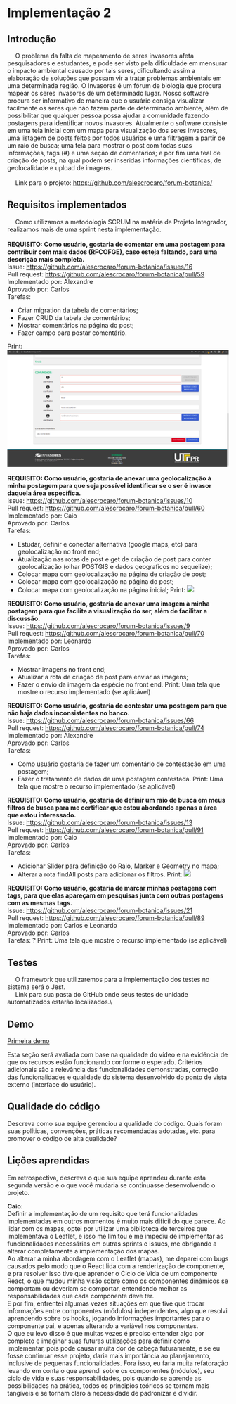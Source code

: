 # Implementação 2 
 
##	Introdução
&emsp; O problema da falta de mapeamento de seres invasores afeta pesquisadores e estudantes, e pode ser visto pela dificuldade em mensurar o impacto ambiental causado por tais seres, dificultando assim a elaboração de soluções que possam vir a tratar problemas ambientais em uma determinada região. O Invasores é um fórum de biologia que procura mapear os seres invasores de um determinado lugar. Nosso software procura ser informativo de maneira que o usuário consiga visualizar facilmente os seres que não fazem parte de determinado ambiente, além de possibilitar que qualquer pessoa possa ajudar a comunidade fazendo postagens para identificar novos invasores. Atualmente o software consiste em uma tela inicial com um mapa para visualização dos seres invasores, uma listagem de posts feitos por todos usuários e uma filtragem a partir de um raio de busca; uma tela para mostrar o post com todas suas informações, tags (#) e uma seção de comentários; e por fim uma teal de criação de posts, na qual podem ser inseridas informações científicas, de geolocalidade e upload de imagens.
\
\
&emsp; Link para o projeto: https://github.com/alescrocaro/forum-botanica/
 
 
 
## Requisitos implementados
&emsp; Como utilizamos a metodologia SCRUM na matéria de Projeto Integrador, realizamos mais de uma sprint nesta implementação.\
\
**REQUISITO: Como usuário, gostaria de comentar em uma postagem para contribuir com mais dados (RFCOFGE), caso esteja faltando, para uma descrição mais completa.** \
Issue: https://github.com/alescrocaro/forum-botanica/issues/16 \
Pull request: https://github.com/alescrocaro/forum-botanica/pull/59 \
Implementado por: Alexandre\
Aprovado por: Carlos\
Tarefas: 
 - Criar migration da tabela de comentários;
 - Fazer CRUD da tabela de comentários;
 - Mostrar comentários na página do post;
 - Fazer campo para postar comentário.

Print: ![](./assets/prints/secao-comentarios.png)

**REQUISITO: Como usuário, gostaria de anexar uma geolocalização à minha postagem para que seja possível identificar se o ser é invasor daquela área específica.** \
Issue: https://github.com/alescrocaro/forum-botanica/issues/10 \
Pull request: https://github.com/alescrocaro/forum-botanica/pull/60 \
Implementado por: Caio\
Aprovado por: Carlos\
Tarefas: 
 - Estudar, definir e conectar alternativa (google maps, etc) para geolocalização no front end;
 - Atualização nas rotas de post e get de criação de post para conter geolocalização (olhar POSTGIS e dados geograficos no sequelize);
 - Colocar mapa com geolocalização na página de criação de post;
 - Colocar mapa com geolocalização na página do post;
 - Colocar mapa com geolocalização na página inicial;
Print: ![](https://i.imgur.com/mJIvv4Z.png)


**REQUISITO: Como usuário, gostaria de anexar uma imagem à minha postagem para que facilite a visualização do ser, além de facilitar a discussão.** \
Issue: https://github.com/alescrocaro/forum-botanica/issues/9 \
Pull request: https://github.com/alescrocaro/forum-botanica/pull/70 \
Implementado por: Leonardo\
Aprovado por: Carlos\
Tarefas: 
 - Mostrar imagens no front end;
 - Atualizar a rota de criação de post para enviar as imagens;
 - Fazer o envio da imagem da espécie no front end.
Print: Uma tela que mostre o recurso implementado (se aplicável)


**REQUISITO: Como usuário, gostaria de contestar uma postagem para que não haja dados inconsistentes no banco.** \
Issue: https://github.com/alescrocaro/forum-botanica/issues/66 \
Pull request: https://github.com/alescrocaro/forum-botanica/pull/74 \
Implementado por: Alexandre\
Aprovado por: Carlos\
Tarefas: 
 - Como usuário gostaria de fazer um comentário de contestação em uma postagem;
 - Fazer o tratamento de dados de uma postagem contestada.
Print: Uma tela que mostre o recurso implementado (se aplicável)


**REQUISITO: Como usuário, gostaria de definir um raio de busca em meus filtros de busca para me certificar que estou abordando apenas a área que estou interessado.** \
Issue: https://github.com/alescrocaro/forum-botanica/issues/13 \
Pull request: https://github.com/alescrocaro/forum-botanica/pull/91 \
Implementado por: Caio\
Aprovado por: Carlos\
Tarefas: 
 - Adicionar Slider para definição do Raio, Marker e Geometry no mapa;
 - Alterar a rota findAll posts para adicionar os filtros.
Print:  ![](https://imgur.com/elukDj7.png)


**REQUISITO: Como usuário, gostaria de marcar minhas postagens com tags, para que elas apareçam em pesquisas junta com outras postagens com as mesmas tags.** \
Issue: https://github.com/alescrocaro/forum-botanica/issues/21 \
Pull request: https://github.com/alescrocaro/forum-botanica/pull/89 \
Implementado por: Carlos e Leonardo\
Aprovado por: Carlos\
Tarefas: ?
Print: Uma tela que mostre o recurso implementado (se aplicável)



## Testes
&emsp; O framework que utilizaremos para a implementação dos testes no sistema será o Jest.\
&emsp; Link para sua pasta do GitHub onde seus testes de unidade automatizados estarão localizados.\
 
 
 
## Demo
[Primeira demo](https://youtu.be/WvbdLIZnVnI)
 
Esta seção será avaliada com base na qualidade do vídeo e na evidência de que os recursos estão funcionando conforme o esperado. Critérios adicionais são a relevância das funcionalidades demonstradas, correção das funcionalidades e qualidade do sistema desenvolvido do ponto de vista externo (interface do usuário).
 
 
 
##	Qualidade do código
Descreva como sua equipe gerenciou a qualidade do código. Quais foram suas políticas, convenções, práticas recomendadas adotadas, etc. para promover o código de alta qualidade? 
 
 
 
##	Lições aprendidas
Em retrospectiva, descreva o que sua equipe aprendeu durante esta segunda versão e o que você mudaria se continuasse desenvolvendo o projeto.

**Caio:** \
Definir a implementação de um requisito que terá funcionalidades implementadas em outros momentos é muito mais difícil do que parece. Ao lidar com os mapas, optei por utilizar uma biblioteca de terceiros que implementava o Leaflet, e isso me limitou e me impediu de implementar as funcionalidades necessárias em outras sprints e issues, me obrigando a alterar completamente a implementação dos mapas.\
Ao alterar a minha abordagem com o Leaflet (mapas), me deparei com bugs causados pelo modo que o React lida com a renderização de componente, e pra resolver isso tive que aprender o Ciclo de Vida de um componente React, o que mudou minha visão sobre como os componentes dinâmicos se comportam ou deveriam se comportar, entendendo melhor as responsabilidades que cada componente deve ter.\
E por fim, enfrentei algumas vezes situações em que tive que trocar informações entre componentes (módulos) independentes, algo que resolvi aprendendo sobre os hooks, jogando informações importantes para o componente pai, e apenas alterando a variável nos componentes.\
O que eu levo disso é que muitas vezes é preciso entender algo por completo e imaginar suas futuras utilizações para definir como implementar, pois pode causar muita dor de cabeça futuramente, e se eu fosse continuar esse projeto, daria mais importância ao planejamento, inclusive de pequenas funcionalidades. Fora isso, eu faria muita refatoração levando em conta o que aprendi sobre os componentes (módulos), seu ciclo de vida e suas responsabilidades, pois quando se aprende as possibilidades na prática, todos os principios teóricos se tornam mais tangíveis e se tornam claro a necessidade de padronizar e dividir.
